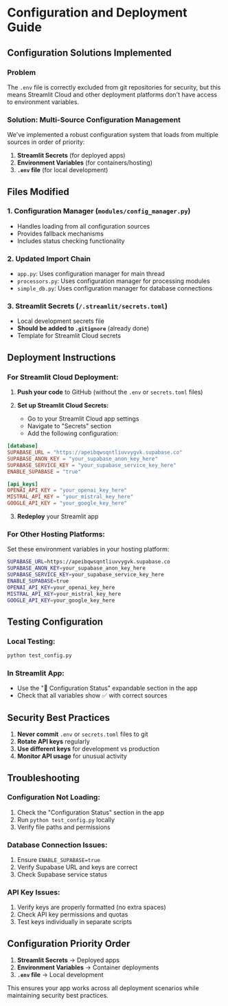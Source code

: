 # Configuration and Deployment Guide

## Configuration Solutions Implemented

### Problem
The `.env` file is correctly excluded from git repositories for security, but this means Streamlit Cloud and other deployment platforms don't have access to environment variables.

### Solution: Multi-Source Configuration Management

We've implemented a robust configuration system that loads from multiple sources in order of priority:

1. **Streamlit Secrets** (for deployed apps)
2. **Environment Variables** (for containers/hosting)
3. **`.env` file** (for local development)

## Files Modified

### 1. Configuration Manager (`modules/config_manager.py`)
- Handles loading from all configuration sources
- Provides fallback mechanisms
- Includes status checking functionality

### 2. Updated Import Chain
- `app.py`: Uses configuration manager for main thread
- `processors.py`: Uses configuration manager for processing modules
- `simple_db.py`: Uses configuration manager for database connections

### 3. Streamlit Secrets (`/.streamlit/secrets.toml`)
- Local development secrets file
- **Should be added to `.gitignore`** (already done)
- Template for Streamlit Cloud secrets

## Deployment Instructions

### For Streamlit Cloud Deployment:

1. **Push your code** to GitHub (without the `.env` or `secrets.toml` files)

2. **Set up Streamlit Cloud Secrets:**
   - Go to your Streamlit Cloud app settings
   - Navigate to "Secrets" section
   - Add the following configuration:

```toml
[database]
SUPABASE_URL = "https://apeibqwsqntliuvvygvk.supabase.co"
SUPABASE_ANON_KEY = "your_supabase_anon_key_here"
SUPABASE_SERVICE_KEY = "your_supabase_service_key_here"
ENABLE_SUPABASE = "true"

[api_keys]
OPENAI_API_KEY = "your_openai_key_here"
MISTRAL_API_KEY = "your_mistral_key_here"
GOOGLE_API_KEY = "your_google_key_here"
```

3. **Redeploy** your Streamlit app

### For Other Hosting Platforms:

Set these environment variables in your hosting platform:

```bash
SUPABASE_URL=https://apeibqwsqntliuvvygvk.supabase.co
SUPABASE_ANON_KEY=your_supabase_anon_key_here
SUPABASE_SERVICE_KEY=your_supabase_service_key_here
ENABLE_SUPABASE=true
OPENAI_API_KEY=your_openai_key_here
MISTRAL_API_KEY=your_mistral_key_here
GOOGLE_API_KEY=your_google_key_here
```

## Testing Configuration

### Local Testing:
```bash
python test_config.py
```

### In Streamlit App:
- Use the "🔧 Configuration Status" expandable section in the app
- Check that all variables show ✅ with correct sources

## Security Best Practices

1. **Never commit** `.env` or `secrets.toml` files to git
2. **Rotate API keys** regularly
3. **Use different keys** for development vs production
4. **Monitor API usage** for unusual activity

## Troubleshooting

### Configuration Not Loading:
1. Check the "Configuration Status" section in the app
2. Run `python test_config.py` locally
3. Verify file paths and permissions

### Database Connection Issues:
1. Ensure `ENABLE_SUPABASE=true`
2. Verify Supabase URL and keys are correct
3. Check Supabase service status

### API Key Issues:
1. Verify keys are properly formatted (no extra spaces)
2. Check API key permissions and quotas
3. Test keys individually in separate scripts

## Configuration Priority Order

1. **Streamlit Secrets** → Deployed apps
2. **Environment Variables** → Container deployments
3. **`.env` file** → Local development

This ensures your app works across all deployment scenarios while maintaining security best practices.
